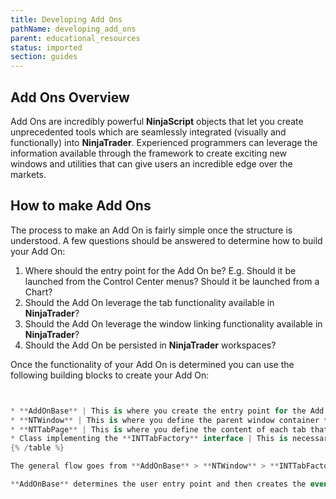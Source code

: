 ```yaml
---
title: Developing Add Ons
pathName: developing_add_ons
parent: educational_resources
status: imported
section: guides
---
```


## Add Ons Overview

Add Ons are incredibly powerful **NinjaScript** objects that let you create unprecedented tools which are seamlessly integrated (visually and functionally) into **NinjaTrader**. Experienced programmers can leverage the information available through the framework to create exciting new windows and utilities that can give users an incredible edge over the markets.

## How to make Add Ons

The process to make an Add On is fairly simple once the structure is understood. A few questions should be answered to determine how to build your Add On:

1. Where should the entry point for the Add On be? E.g. Should it be launched from the Control Center menus? Should it be launched from a Chart?
2. Should the Add On leverage the tab functionality available in **NinjaTrader**?
3. Should the Add On leverage the window linking functionality available in **NinjaTrader**?
4. Should the Add On be persisted in **NinjaTrader** workspaces?

Once the functionality of your Add On is determined you can use the following building blocks to create your Add On:

```csharp


* **AddOnBase** | This is where you create the entry point for the Add On.
* **NTWindow** | This is where you define the parent window container for your Add On. Tabs would reside within this parent window should you choose. This is also where workspace persistence would be created.
* **NTTabPage** | This is where you define the content of each tab that resides inside **NTWindow**. This is also where you create the window linking functionality.
* Class implementing the **INTTabFactory** interface | This is necessary to ensure proper tab functionality like adding, removing, moving tabs around in your **NTWindow**.
{% /table %}

The general flow goes from **AddOnBase** > **NTWindow** > **INTTabFactory** > **NTTabPage**.

**AddOnBase** determines the user entry point and then creates the event handler to create the **NTWindow**. **NTWindow** calls the tab factory which then brings in the **NTTabPage** content in the form of tabs into **NTWindow**.
